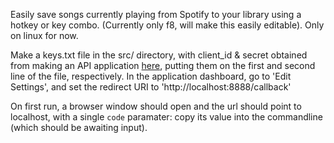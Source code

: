 Easily save songs currently playing from Spotify to your library using a hotkey or key combo. (Currently only f8, will make this easily editable). Only on linux for now.

Make a keys.txt file in the src/ directory, with client_id & secret obtained from making an API application [here](https://beta.developer.spotify.com/dashboard/applications), putting them on the first and second line of the file, respectively. In the application dashboard, go to 'Edit Settings', and set the redirect URI to 'http://localhost:8888/callback'

On first run, a browser window should open and the url should point to localhost, with a single `code` paramater: copy its value into the commandline (which should be awaiting input).
